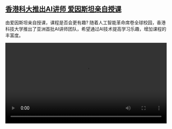 <!--1715597225000-->
[香港科大推出AI讲师 爱因斯坦亲自授课](https://www.dw.com/zh/%E9%A6%99%E6%B8%AF%E7%A7%91%E5%A4%A7%E6%8E%A8%E5%87%BAAI%E8%AE%B2%E5%B8%88%20%E7%88%B1%E5%9B%A0%E6%96%AF%E5%9D%A6%E4%BA%B2%E8%87%AA%E6%8E%88%E8%AF%BE/a-69046211)
------

<p>由爱因斯坦亲自授课，课程是否会更有趣? 随着人工智能革命席卷全球校园，香港科技大学推出了亚洲首批AI讲师团队，希望通过AI技术提高学习乐趣，增加课程的丰富度。</small></p><video src="https://tvdownloaddw-a.akamaihd.net/Events/mp4/vdt_zh/2024/dwvgchi240510_einstein-hk_01icw_AVC_1280x720.mp4" controls style="width:100%"></video>
